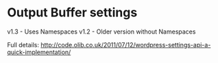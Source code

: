 Output Buffer settings
===========

v1.3 - Uses Namespaces
v1.2 - Older version without Namespaces

Full details: http://code.olib.co.uk/2011/07/12/wordpress-settings-api-a-quick-implementation/